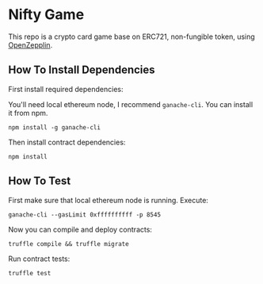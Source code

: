 # Nifty Game 

This repo is a crypto card game base on ERC721, non-fungible token, using [OpenZepplin](https://github.com/OpenZeppelin/openzeppelin-solidity).

## How To Install Dependencies

First install required dependencies:  
  
You'll need local ethereum node, I recommend `ganache-cli`. You can install it from npm.

```
npm install -g ganache-cli
```

Then install contract dependencies:  

```
npm install
```

## How To Test

First make sure that local ethereum node is running. Execute:

```
ganache-cli --gasLimit 0xffffffffff -p 8545
```

Now you can compile and deploy contracts:

```
truffle compile && truffle migrate
```

Run contract tests:

```
truffle test
```
